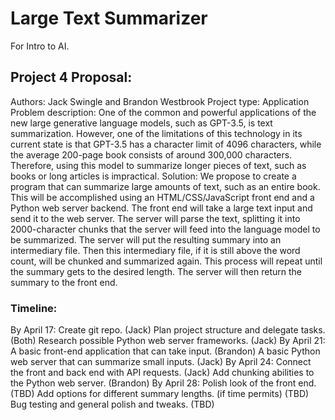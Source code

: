 # Large Text Summarizer
 For Intro to AI.

## Project 4 Proposal: 
Authors: Jack Swingle and Brandon Westbrook
Project type: Application
Problem description: One of the common and powerful applications of the new large generative language models, such as GPT-3.5, is text summarization. However, one of the limitations of this technology in its current state is that GPT-3.5 has a character limit of 4096 characters, while the average 200-page book consists of around 300,000 characters. Therefore, using this model to summarize longer pieces of text, such as books or long articles is impractical.
Solution:
We propose to create a program that can summarize large amounts of text, such as an entire book. This will be accomplished using an HTML/CSS/JavaScript front end and a Python web server backend. The front end will take a large text input and send it to the web server. The server will parse the text, splitting it into 2000-character chunks that the server will feed into the language model to be summarized. The server will put the resulting summary into an intermediary file. Then this intermediary file, if it is still above the word count, will be chunked and summarized again. This process will repeat until the summary gets to the desired length. The server will then return the summary to the front end.

### Timeline:
By April 17:
	Create git repo. (Jack)
	Plan project structure and delegate tasks. (Both)
	Research possible Python web server frameworks. (Jack)
By April 21:
	A basic front-end application that can take input. (Brandon)
	A basic Python web server that can summarize small inputs. (Jack)
By April 24:
	Connect the front and back end with API requests. (Jack)
	Add chunking abilities to the Python web server. (Brandon)
By April 28:
	Polish look of the front end. (TBD)
	Add options for different summary lengths. (if time permits) (TBD)
	Bug testing and general polish and tweaks. (TBD)


